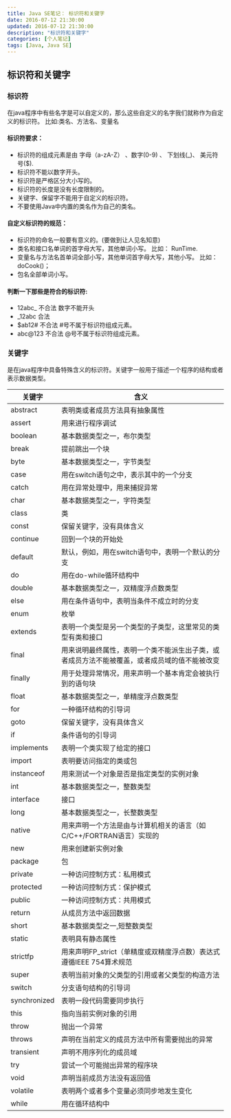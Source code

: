 ```yaml
---
title: Java SE笔记： 标识符和关键字
date: 2016-07-12 21:30:00
updated: 2016-07-12 21:30:00
description: "标识符和关键字"
categories: [个人笔记]
tags: [Java, Java SE]
---
```


## 标识符和关键字
### 标识符
在java程序中有些名字是可以自定义的，那么这些自定义的名字我们就称作为自定义的标识符。 比如:类名、方法名、变量名

#### 标识符要求：
- 标识符的组成元素是由 字母（a-zA-Z） 、数字(0-9) 、 下划线(_)、 美元符号($).
- 标识符不能以数字开头。
- 标识符是严格区分大小写的。
- 标识符的长度是没有长度限制的。
- 关键字、保留字不能用于自定义的标识符。
- 不要使用Java中内置的类名作为自己的类名。
#### 自定义标识符的规范：
- 标识符的命名一般要有意义的。(要做到让人见名知意)
- 类名和接口名单词的首字母大写，其他单词小写。 比如： RunTime.
- 变量名与方法名首单词全部小写，其他单词首字母大写，其他小写。 比如： doCook()；
- 包名全部单词小写。
#### 判断一下那些是符合的标识符:
- 12abc_ 不合法 数字不能开头
- _12abc 合法
- $ab12# 不合法 #号不属于标识符组成元素。
- abc@123 不合法 @号不属于标识符组成元素。

### 关键字
是在java程序中具备特殊含义的标识符。关键字一般用于描述一个程序的结构或者表示数据类型。

|关键字	        |含义
|---------------|---------------------------------------------------------------------
|abstract	    |表明类或者成员方法具有抽象属性
|assert	        |用来进行程序调试
|boolean	    |基本数据类型之一，布尔类型
|break	        |提前跳出一个块
|byte	        |基本数据类型之一，字节类型
|case	        |用在switch语句之中，表示其中的一个分支　
|catch	        |用在异常处理中，用来捕捉异常
|char	        |基本数据类型之一，字符类型
|class	        |类
|const	        |保留关键字，没有具体含义
|continue	    |回到一个块的开始处
|default	    |默认，例如，用在switch语句中，表明一个默认的分支
|do	            |用在do-while循环结构中
|double	        |基本数据类型之一，双精度浮点数类型
|else	        |用在条件语句中，表明当条件不成立时的分支
|enum	        |枚举
|extends	    |表明一个类型是另一个类型的子类型，这里常见的类型有类和接口
|final	        |用来说明最终属性，表明一个类不能派生出子类，或者成员方法不能被覆盖，或者成员域的值不能被改变
|finally	    |用于处理异常情况，用来声明一个基本肯定会被执行到的语句块
|float	        |基本数据类型之一，单精度浮点数类型
|for	        |一种循环结构的引导词
|goto	        |保留关键字，没有具体含义
|if	            |条件语句的引导词
|implements	    |表明一个类实现了给定的接口
|import	        |表明要访问指定的类或包
|instanceof	    |用来测试一个对象是否是指定类型的实例对象
|int	        |基本数据类型之一，整数类型
|interface	    |接口
|long	        |基本数据类型之一，长整数类型
|native	        |用来声明一个方法是由与计算机相关的语言（如C/C++/FORTRAN语言）实现的
|new	        |用来创建新实例对象
|package	    |包
|private	    |一种访问控制方式：私用模式
|protected	    |一种访问控制方式：保护模式
|public	        |一种访问控制方式：共用模式
|return	        |从成员方法中返回数据
|short	        |基本数据类型之一,短整数类型
|static	        |表明具有静态属性
|strictfp	    |用来声明FP_strict（单精度或双精度浮点数）表达式遵循IEEE 754算术规范
|super	        |表明当前对象的父类型的引用或者父类型的构造方法
|switch	        |分支语句结构的引导词
|synchronized	|表明一段代码需要同步执行
|this	        |指向当前实例对象的引用
|throw	        |抛出一个异常
|throws	        |声明在当前定义的成员方法中所有需要抛出的异常
|transient	    |声明不用序列化的成员域
|try	        |尝试一个可能抛出异常的程序块
|void	        |声明当前成员方法没有返回值
|volatile	    |表明两个或者多个变量必须同步地发生变化
|while	        |用在循环结构中